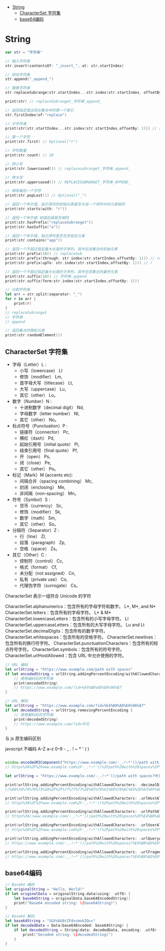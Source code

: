 <!-- @import "[TOC]" {cmd="toc" depthFrom=1 depthTo=6 orderedList=false} -->

<!-- code_chunk_output -->

- [String](#string)
  - [CharacterSet 字符集](#characterset-字符集)
  - [base64编码](#base64编码)

<!-- /code_chunk_output -->

# String

```swift
var str = "字符串"

// 插入字符串
str.insert(contentsOf: "_insert_", at: str.startIndex)

// 附加字符串
str.append("_append_")

// 替换字符串
str.replaceSubrange(str.startIndex...str.index(str.startIndex, offsetBy: 5), with: "replaceSubrange")

print(str) // replaceSubranget_字符串_append_

// 返回指定值出现在集合中的第一个索引
str.firstIndex(of:"replace")

// 子字符串
print(str[str.startIndex...str.index(str.startIndex,offsetBy: 1)]) // re

// 第一个字符
print(str.first) // Optional("r")

// 字符数量
print(str.count) // 28

// 转小写
print(str.lowercased()) // replacesubranget_字符串_append_

// 转大写
print(str.uppercased()) // REPLACESUBRANGET_字符串_APPEND_

// 移除最后一个字符
print(str.popLast()) // Optional("_")

// 返回一个布尔值，指示序列的初始元素是否与另一个序列中的元素相同
print(str.starts(with: "r"))

// 返回一个布尔值 前缀后缀是否相同
print(str.hasPrefix("replaceSubranget"))
print(str.hasSuffix("a"))

// 返回一个布尔值，指示序列是否包含给定元素
print(str.contains("app"))

// 返回一个不超过指定最大长度的子序列，其中包含集合的初始元素
print(str.prefix(10)) // replaceSub
print(str.prefix(through: str.index(str.startIndex,offsetBy: 1))) // re
print(str.prefix(upTo: str.index(str.startIndex,offsetBy: 1))) // r

// 返回一个不超过指定最大长度的子序列，其中包含集合的最终元素
print(str.suffix(10)) // 字符串_append
print(str.suffix(form:str.index(str.startIndex,offsetBy: 1)))

// 分割字符串
let arr = str.split(separator: "_")
for r in arr {
    print(r)
}
// replaceSubranget
// 字符串
// append

// 返回集合的随机元素
print(str.randomElement())


```

## CharacterSet 字符集

- 字母（Letter）L :
  - 小写（lowercase） Ll
  - 修饰（modifier） Lm,
  - 首字母大写（titlecase） Lt,
  - 大写（uppercase） Lu,
  - 其它（other） Lo。
- 数字（Number）N :
  - 十进制数字（decimal digit） Nd,
  - 字母数字（letter number） Nl,
  - 其它（other） No。
- 标点符号（Punctuation）P :
  - 链接符（connector） Pc,
  - 横杠（dash） Pd,
  - 起始引用号（initial quote） Pi,
  - 结束引用号（final quote） Pf,
  - 开（open） Ps,
  - 闭（close） Pe,
  - 其它（other） Po。
- 标记（Mark）M (accents etc):
  - 间隔合并（spacing combining） Mc,
  - 封闭（enclosing） Me,
  - 非间隔（non-spacing） Mn。
- 符号（Symbol）S :
  - 货币（currency） Sc,
  - 修饰（modifier） Sk,
  - 数学（math） Sm,
  - 其它（other） So。
- 分隔符（Separator）Z :
  - 行（line） Zl,
  - 段落（paragraph） Zp,
  - 空格（space） Zs。
- 其它（Other）C :
  - 控制符（control） Cc,
  - 格式（format） Cf,
  - 未分配（not assigned） Cn,
  - 私有（private use） Co,
  - 代理伪字符（surrogate） Cs。

CharacterSet 表示一组符合 Unicode 的字符

CharacterSet.alphanumerics：包含所有的字母字符和数字。 L*, M*, and N*
CharacterSet.letters：包含所有的字母字符。 L* & M*
CharacterSet.lowercaseLetters：包含所有的小写字母字符。 Ll
CharacterSet.uppercaseLetters：包含所有的大写字母字符。 Lu and Lt
CharacterSet.decimalDigits：包含所有的数字字符。
CharacterSet.whitespaces：包含所有的空格字符。
CharacterSet.newlines：包含所有的换行符字符。
CharacterSet.punctuationCharacters：包含所有的标点符号字符。
CharacterSet.symbols：包含所有的符号字符。
CharacterSet.urlHostAllowed：包含 URL 中允许使用的字符。

```swift
// URL 编码
let urlString = "https://www.example.com/path with spaces"
if let encodedString = urlString.addingPercentEncoding(withAllowedCharacters: .urlQueryAllowed) {
    // 使用编码后的字符串
    print(encodedString)
    // https://www.example.com/?id=%E4%B8%AD%E6%96%87
}
```

```swift
// URL 解码
let urlString = "https://www.example.com/?id=%E4%B8%AD%E6%96%87"
if let decodedString = urlString.removingPercentEncoding {
    // 使用解码后的字符串
    print(decodedString)
    // https://www.example.com/?id=中文
}
```

与 js 原生编码区别

javscript 不编码  A–Z a–z 0–9 - _ . ! ~ * ' ( )

```js

window.encodeURIComponent("https://www.example.com/-_.!~*'()/path with spaces?中文")
// https%3A%2F%2Fwww.example.com%2F-_.!~*'()%2Fpath%20with%20spaces%3F%E4%B8%AD%E6%96%87
```

```swift
let urlString = "https://www.example.com/-_.!~*'()/path with spaces?中文"

print(urlString.addingPercentEncoding(withAllowedCharacters: .decimalDigits)!)
//%68%74%74%70%73%3A%2F%2F%77%77%77%2E%65%78%61%6D%70%6C%65%2E%63%6F%6D%2F%2D%5F%2E%21%7E%2A%27%28%29%2F%70%61%74%68%20%77%69%74%68%20%73%70%61%63%65%73%3F%E4%B8%AD%E6%96%87

print(urlString.addingPercentEncoding(withAllowedCharacters: .urlHostAllowed)!)
// https%3A%2F%2Fwww.example.com%2F-_.!~*'()%2Fpath%20with%20spaces%3F%E4%B8%AD%E6%96%87 结果与js相同

print(urlString.addingPercentEncoding(withAllowedCharacters: .urlPathAllowed)!)
// https%3A//www.example.com/-_.!~*'()/path%20with%20spaces%3F%E4%B8%AD%E6%96%87 未对路径/编码

print(urlString.addingPercentEncoding(withAllowedCharacters: .urlUserAllowed)!)
// https%3A%2F%2Fwww.example.com%2F-_.!~*'()%2Fpath%20with%20spaces%3F%E4%B8%AD%E6%96%87 结果与js相同

print(urlString.addingPercentEncoding(withAllowedCharacters: .urlQueryAllowed)!)
// https://www.example.com/-_.!~*'()/path%20with%20spaces?%E4%B8%AD%E6%96%87

print(urlString.addingPercentEncoding(withAllowedCharacters: .urlFragmentAllowed)!)
// https://www.example.com/-_.!~*'()/path%20with%20spaces?%E4%B8%AD%E6%96%87
```

## base64编码

```swift
// Base64 编码
let originalString = "Hello, World!"
if let originalData = originalString.data(using: .utf8) {
    let base64String = originalData.base64EncodedString()
    print("Base64 encoded string: \(base64String)")
}

// Base64 解码
let base64String = "SGVsbG8sIFdvcmxkIQ=="
if let decodedData = Data(base64Encoded: base64String) {
    if let decodedString = String(data: decodedData, encoding: .utf8) {
        print("Decoded string: \(decodedString)")
    }
}
```
